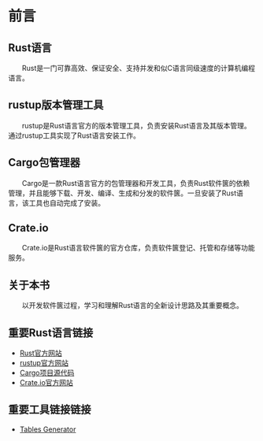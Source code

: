 # 前言

## Rust语言

　　Rust是一门可靠高效、保证安全、支持并发和似C语言同级速度的计算机编程语言。

## rustup版本管理工具
　　rustup是Rust语言官方的版本管理工具，负责安装Rust语言及其版本管理。通过rustup工具实现了Rust语言安装工作。

## Cargo包管理器

　　Cargo是一款Rust语言官方的包管理器和开发工具，负责Rust软件篋的依赖管理，并且能够下载、开发、编译、生成和分发的软件篋。一旦安装了Rust语言，该工具也自动完成了安装。

## Crate.io

　　Crate.io是Rust语言软件篋的官方仓库，负责软件篋登记、托管和存储等功能服务。

## 关于本书

　　以开发软件篋过程，学习和理解Rust语言的全新设计思路及其重要概念。

## 重要Rust语言链接
- [Rust官方网站](https://www.rust-lang.org/)
- [rustup官方网站](https://rustup.rs/)
- [Cargo项目源代码](https://github.com/rust-lang/cargo)
- [Crate.io官方网站](https://crates.io/)

## 重要工具链接链接
- [Tables Generator](https://www.tablesgenerator.com/)
